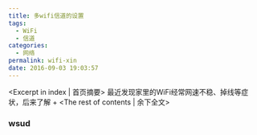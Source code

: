 ```yaml
---
title: 多wifi信道的设置
tags:
  - WiFi
  - 信道
categories:
  - 网络
permalink: wifi-xin
date: 2016-09-03 19:03:57
---
```

<Excerpt in index | 首页摘要>
最近发现家里的WiFi经常网速不稳、掉线等症状，后来了解
+<!-- more -->
<The rest of contents | 余下全文>
### wsud
